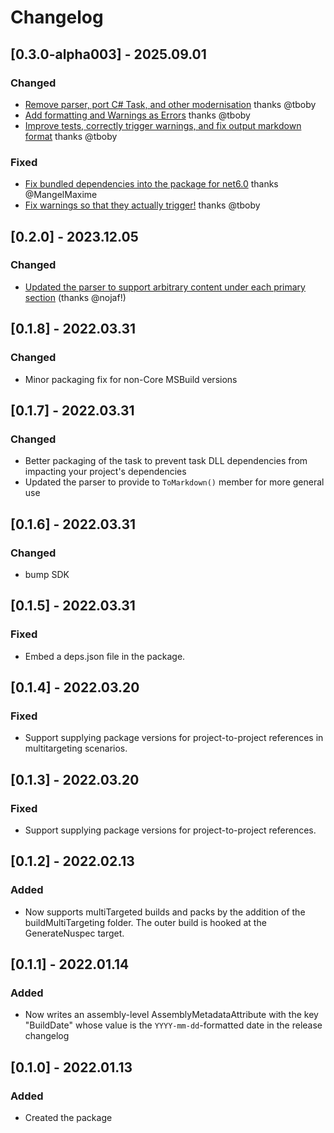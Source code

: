 # Changelog

## [0.3.0-alpha003] - 2025.09.01

### Changed

* [Remove parser, port C# Task, and other modernisation](https://github.com/ionide/KeepAChangelog/pull/30) thanks @tboby
* [Add formatting and Warnings as Errors](https://github.com/ionide/KeepAChangelog/pull/33) thanks @tboby
* [Improve tests, correctly trigger warnings, and fix output markdown format](https://github.com/ionide/KeepAChangelog/pull/32) thanks @tboby

### Fixed

* [Fix bundled dependencies into the package for net6.0](https://github.com/ionide/KeepAChangelog/pull/29) thanks @MangelMaxime 
* [Fix warnings so that they actually trigger!](https://github.com/ionide/KeepAChangelog/pull/31) thanks @tboby



## [0.2.0] - 2023.12.05

### Changed

* [Updated the parser to support arbitrary content under each primary section](https://github.com/ionide/KeepAChangelog/pull/22) (thanks @nojaf!)

## [0.1.8] - 2022.03.31

### Changed

* Minor packaging fix for non-Core MSBuild versions

## [0.1.7] - 2022.03.31

### Changed

* Better packaging of the task to prevent task DLL dependencies from impacting your project's dependencies
* Updated the parser to provide to `ToMarkdown()` member for more general use

## [0.1.6] - 2022.03.31

### Changed

- bump SDK

## [0.1.5] - 2022.03.31

### Fixed

- Embed a deps.json file in the package.

## [0.1.4] - 2022.03.20

### Fixed

- Support supplying package versions for project-to-project references in multitargeting scenarios.


## [0.1.3] - 2022.03.20

### Fixed

- Support supplying package versions for project-to-project references.

## [0.1.2] - 2022.02.13

### Added

- Now supports multiTargeted builds and packs by the addition of the buildMultiTargeting folder. The outer build is hooked at the GenerateNuspec target.

## [0.1.1] - 2022.01.14

### Added

- Now writes an assembly-level AssemblyMetadataAttribute with the key "BuildDate" whose
value is the `YYYY-mm-dd`-formatted date in the release changelog

## [0.1.0] - 2022.01.13

### Added

- Created the package
